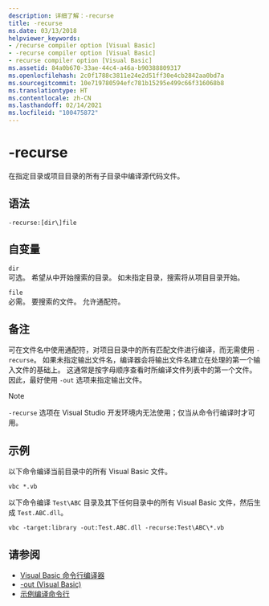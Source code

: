 ```yaml
---
description: 详细了解：-recurse
title: -recurse
ms.date: 03/13/2018
helpviewer_keywords:
- /recurse compiler option [Visual Basic]
- -recurse compiler option [Visual Basic]
- recurse compiler option [Visual Basic]
ms.assetid: 84a0b670-33ae-44c4-a46a-b90388809317
ms.openlocfilehash: 2c0f1788c3811e24e2d51ff30e4cb2842aa0bd7a
ms.sourcegitcommit: 10e719780594efc781b15295e499c66f316068b8
ms.translationtype: HT
ms.contentlocale: zh-CN
ms.lasthandoff: 02/14/2021
ms.locfileid: "100475872"
---
```

# <a name="-recurse"></a>-recurse

在指定目录或项目目录的所有子目录中编译源代码文件。  
  
## <a name="syntax"></a>语法  
  
```console  
-recurse:[dir\]file  
```  
  
## <a name="arguments"></a>自变量  

 `dir`  
 可选。 希望从中开始搜索的目录。 如未指定目录，搜索将从项目目录开始。  
  
 `file`  
 必需。 要搜索的文件。 允许通配符。  
  
## <a name="remarks"></a>备注  

 可在文件名中使用通配符，对项目目录中的所有匹配文件进行编译，而无需使用 `-recurse`。 如果未指定输出文件名，编译器会将输出文件名建立在处理的第一个输入文件的基础上。 这通常是按字母顺序查看时所编译文件列表中的第一个文件。 因此，最好使用 `-out` 选项来指定输出文件。  
  
> [!NOTE]
> `-recurse` 选项在 Visual Studio 开发环境内无法使用；仅当从命令行编译时才可用。  
  
## <a name="example"></a>示例  

 以下命令编译当前目录中的所有 Visual Basic 文件。  
  
```console
vbc *.vb  
```  
  
 以下命令编译 `Test\ABC` 目录及其下任何目录中的所有 Visual Basic 文件，然后生成 `Test.ABC.dll`。  
  
```console
vbc -target:library -out:Test.ABC.dll -recurse:Test\ABC\*.vb  
```  
  
## <a name="see-also"></a>请参阅

- [Visual Basic 命令行编译器](index.md)
- [-out (Visual Basic)](out.md)
- [示例编译命令行](sample-compilation-command-lines.md)
